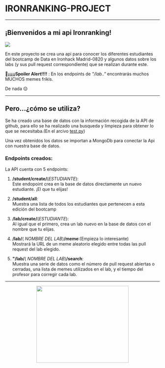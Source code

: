# IRONRANKING-PROJECT 
----------

## **¡Bienvenidos a mi api Ironranking!**


![](https://cdn.pixabay.com/photo/2017/03/26/10/45/welcome-2175196_1280.jpg)


En este proyecto se crea una api para conocer los diferentes estudiantes del bootcamp de Data en Ironhack Madrid-0820 y algunos datos sobre los labs (y sus pull request correspondiente) que se realizan durante este.

**📌¡¡¡¡¡Spoiler Alert!!!!** : En los endpoints de *"/lab.."* encontrarás muchos MUCHOS memes frikis. 

De nada 😌
______________


## **Pero...¿cómo se utiliza?**

Se ha creado una base de datos con la información recogida de la API de github, para ello se ha realizado una busqueda y limpieza para obtener lo que se necesitaba.(En el arcivo [test.py](https://github.com/bmedm/ironranking-project/blob/master/test.py))

Una vez obtenidos los datos se importan a MongoDb para conectar la Api con nuestra base de datos.



### **Endpoints creados:**
La API cuenta con 5 endpoints:
1.  **/student/create/**(*ESTUDIANTE*):\
Este endopoint crea en la base de datos directamente un nuevo estudiante. ¡El que tu elijas!

2.  **/student/all**: \
Muestra una lista de todos los estudiantes que pertenecen a esta edición del bootcamp

3.  **/lab/create/**(*ESTUDIANTE*):\
Al igual que el primero, crea un lab nuevo en la base de datos con el nombre que tu elijas.

4.  **/lab/**( *NOMBRE DEL LAB*)**/meme**:(Empieza lo interesante)\
Mostrará la URL de un meme aleatorio elegido entre todas las pull request del lab elegido.

5.  **"/lab/**( *NOMBRE DEL LAB*)**/search**:\
Muestra una serie de datos como el número de pull request abiertas o cerradas, una lista de memes utilizados en el lab, y el tiempo del profesor para corregir cada lab.

-------

<p align="center">
  <img width="300" height="250" src="https://user-images.githubusercontent.com/57899051/92743489-def23480-f380-11ea-950f-939509b20ae0.jpg">
</p>













